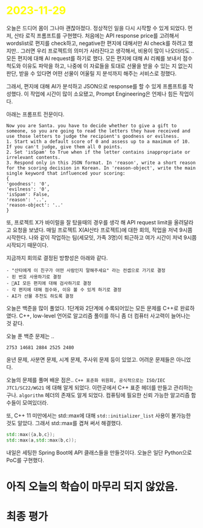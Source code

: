 # <span style="color:yellow">2023-11-29</span>
오늘은 드디어 몸이 그나마 괜찮아졌다. 정상적인 일을 다시 시작할 수 있게 되었다.
먼저, 산타 로직 프롬프트를 구현했다. 처음에는 API response price를 고려해서 wordslist로 편지를 check하고, negative한 편지에 대해서만 AI check를 하려고 했지만.. 그러면 우리 프로젝트의 의미가 사라진다고 생각해서, 비용이 많이 나오더라도 .. 모든 편지에 대해 AI request를 하기로 했다. 모든 편지에 대해 AI 리퀘를 보내서 점수 척도와 이유도 파악을 하고, 나중에 이 자료들을 토대로 선물을 받을 수 있는 지 없는지 판단, 받을 수 있다면 어떤 선물이 어울릴 지 분석까지 해주는 서비스로 정했다.

그래서, 편지에 대해 AI가 분석하고 JSON으로 response를 할 수 있게 프롬프트를 작성했다. 이 작업에 시간이 많이 소요됐고, Prompt Engineering은 언제나 힘든 작업이다.

아래는 프롬프트 전문이다.
```AI-SANTA-PROMPT
Now you are Santa. you have to decide whether to give a gift to someone, so you are going to read the letters they have received and use those letters to judge the recipient's goodness or evilness.
1. Start with a default score of 0 and assess up to a maximum of 10. If you can't judge, give them all 0 points.
2. Set 'isSpam' to True when if the letter contains inappropriate or irrelevant contents.
3. Respond only in this JSON format. In 'reason', write a short reason for the scoring decision in Korean. In 'reason-object', write the main single keyword that influenced your scoring:
{
'goodness': '0',
'evilness': '0',
'isSpam': False,
'reason': '..',
'reason-object': '..'
}
```

또, 프로젝트 X가 바이럴을 잘 탔을때의 경우를 생각 해 API request limit을 올려달라고 요청을 보냈다.
매일 프로젝트 X(AI산타 프로젝트)에 대한 회의, 작업을 저녁 9시쯤 시작한다. 나와 같이 작업하는 팀(세모잇, 가족 3명)이 퇴근하고 여가 시간이 저녁 9시쯤 시작되기 때문이다.

지금까지 회의로 결정된 방향성은 아래와 같다.
```meeting_results
- "산타에게 이 친구가 어떤 사람인지 말해주세요" 라는 컨셉으로 가기로 결정
- 핀 번호 사용하기로 결정
- AI 모든 편지에 대해 검사하기로 결정
- 각 편지에 대해 점수와, 이유 볼 수 있게 하기로 결정
- AI가 선물 추천도 하도록 결정
```


오늘은 백준을 많이 풀었다. 1단계와 2단계에 수록되어있는 모든 문제를 C++로 완료하였다.
C++, low-level 언어로 알고리즘 풀이를 하니 좀 더 컴퓨터 사고력이 늘어나는 것 같다.

오늘 푼 백준 문제는 ..
```1-2level
2753 14681 2884 2525 2480
```

윤년 문제, 사분면 문제, 시계 문제, 주사위 문제 등이 있었고. 어려운 문제들은 아니었다.

오늘의 문제를 풀며 배운 점은..
``C++ 표준화 위원회, 공식적으로는 ISO/IEC JTC1/SC22/WG21`` 에 대해 알게 되었다. 이런곳에서 C++ 표준 헤더를 만들고 관리하는구나. 
``algorithm`` 헤더의 존재도 알게 되었다. 컴퓨팅에 필요한 신뢰 가능한 알고리즘 함수들이 모여있더라.

또, C++ 11 미만에서는 std::max에 대해 `std::initializer_list` 사용이 불가능한 것도 알았다.
그래서 std::max를 겹쳐 써서 해결했다.

```c++
std::max({a,b,c});
std::max(a,std::max(b,c));
```

내일은 세팅한 Spring Boot에 API 클래스들을 만들것이다. 오늘은 일단 Python으로 PoC를 구현했다.



# 아직 오늘의 학습이 마무리 되지 않았음. 


# 최종 평가
```ElonMusk

```
